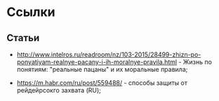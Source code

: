 # Ссылки

## Статьи

- http://www.intelros.ru/readroom/nz/103-2015/28499-zhizn-po-ponyatiyam-realnye-pacany-i-ih-moralnye-pravila.html - Жизнь по понятиям: "реальные пацаны" и их моральные правила;

- https://m.habr.com/ru/post/559488/ - способы защиты от рейдейрсокго захвата (RU);

